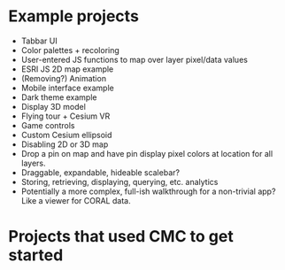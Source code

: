 # Example projects

* Tabbar UI
* Color palettes + recoloring
* User-entered JS functions to map over layer pixel/data values
* ESRI JS 2D map example
* (Removing?) Animation
* Mobile interface example
* Dark theme example
* Display 3D model
* Flying tour + Cesium VR
* Game controls
* Custom Cesium ellipsoid
* Disabling 2D or 3D map
* Drop a pin on map and have pin display pixel colors at location for all layers.
* Draggable, expandable, hideable scalebar?
* Storing, retrieving, displaying, querying, etc. analytics
* Potentially a more complex, full-ish walkthrough for a non-trivial app? Like a viewer for CORAL data.

# Projects that used CMC to get started
